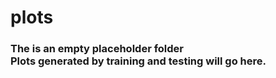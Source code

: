 # plots
### The is an empty placeholder folder <br> Plots generated by training and testing will go here.